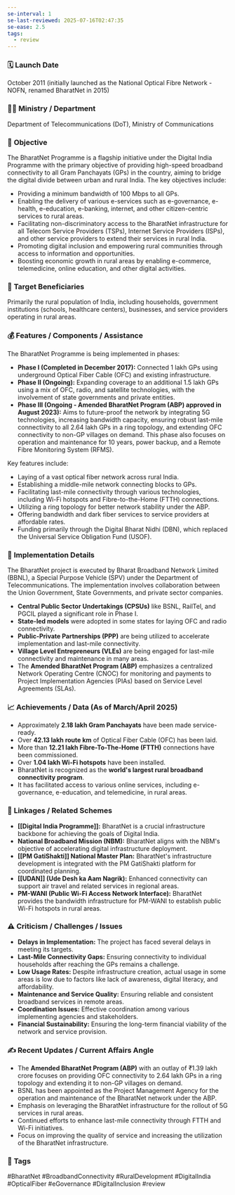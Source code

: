 ```yaml
---
se-interval: 1
se-last-reviewed: 2025-07-16T02:47:35
se-ease: 2.5
tags:
  - review
---
```


### 🗓️ **Launch Date**
October 2011 (initially launched as the National Optical Fibre Network - NOFN, renamed BharatNet in 2015)

### 🧑‍🏫 **Ministry / Department**
Department of Telecommunications (DoT), Ministry of Communications

### 🎯 **Objective**
The BharatNet Programme is a flagship initiative under the Digital India Programme with the primary objective of providing high-speed broadband connectivity to all Gram Panchayats (GPs) in the country, aiming to bridge the digital divide between urban and rural India. The key objectives include:

-   Providing a minimum bandwidth of 100 Mbps to all GPs.
-   Enabling the delivery of various e-services such as e-governance, e-health, e-education, e-banking, internet, and other citizen-centric services to rural areas.
-   Facilitating non-discriminatory access to the BharatNet infrastructure for all Telecom Service Providers (TSPs), Internet Service Providers (ISPs), and other service providers to extend their services in rural India.
-   Promoting digital inclusion and empowering rural communities through access to information and opportunities.
-   Boosting economic growth in rural areas by enabling e-commerce, telemedicine, online education, and other digital activities.

### 👥 **Target Beneficiaries**
Primarily the rural population of India, including households, government institutions (schools, healthcare centers), businesses, and service providers operating in rural areas.

### 💰 **Features / Components / Assistance**
The BharatNet Programme is being implemented in phases:

-   **Phase I (Completed in December 2017):** Connected 1 lakh GPs using underground Optical Fiber Cable (OFC) and existing infrastructure.
-   **Phase II (Ongoing):** Expanding coverage to an additional 1.5 lakh GPs using a mix of OFC, radio, and satellite technologies, with the involvement of state governments and private entities.
-   **Phase III (Ongoing - Amended BharatNet Program (ABP) approved in August 2023):** Aims to future-proof the network by integrating 5G technologies, increasing bandwidth capacity, ensuring robust last-mile connectivity to all 2.64 lakh GPs in a ring topology, and extending OFC connectivity to non-GP villages on demand. This phase also focuses on operation and maintenance for 10 years, power backup, and a Remote Fibre Monitoring System (RFMS).

Key features include:

-   Laying of a vast optical fiber network across rural India.
-   Establishing a middle-mile network connecting blocks to GPs.
-   Facilitating last-mile connectivity through various technologies, including Wi-Fi hotspots and Fibre-to-the-Home (FTTH) connections.
-   Utilizing a ring topology for better network stability under the ABP.
-   Offering bandwidth and dark fiber services to service providers at affordable rates.
-   Funding primarily through the Digital Bharat Nidhi (DBN), which replaced the Universal Service Obligation Fund (USOF).

### 📍 **Implementation Details**
The BharatNet project is executed by Bharat Broadband Network Limited (BBNL), a Special Purpose Vehicle (SPV) under the Department of Telecommunications. The implementation involves collaboration between the Union Government, State Governments, and private sector companies.

-   **Central Public Sector Undertakings (CPSUs)** like BSNL, RailTel, and PGCIL played a significant role in Phase I.
-   **State-led models** were adopted in some states for laying OFC and radio connectivity.
-   **Public-Private Partnerships (PPP)** are being utilized to accelerate implementation and last-mile connectivity.
-   **Village Level Entrepreneurs (VLEs)** are being engaged for last-mile connectivity and maintenance in many areas.
-   The **Amended BharatNet Program (ABP)** emphasizes a centralized Network Operating Centre (CNOC) for monitoring and payments to Project Implementation Agencies (PIAs) based on Service Level Agreements (SLAs).

### 📈 **Achievements / Data** (As of March/April 2025)
-   Approximately **2.18 lakh Gram Panchayats** have been made service-ready.
-   Over **42.13 lakh route km** of Optical Fiber Cable (OFC) has been laid.
-   More than **12.21 lakh Fibre-To-The-Home (FTTH)** connections have been commissioned.
-   Over **1.04 lakh Wi-Fi hotspots** have been installed.
-   BharatNet is recognized as the **world's largest rural broadband connectivity program**.
-   It has facilitated access to various online services, including e-governance, e-education, and telemedicine, in rural areas.

### 🧩 **Linkages / Related Schemes**
-   **[[Digital India Programme]]:** BharatNet is a crucial infrastructure backbone for achieving the goals of Digital India.
-   **National Broadband Mission (NBM):** BharatNet aligns with the NBM's objective of accelerating digital infrastructure deployment.
-   **[[PM GatiShakti]] National Master Plan:** BharatNet's infrastructure development is integrated with the PM GatiShakti platform for coordinated planning.
-   **[[UDAN]] (Ude Desh ka Aam Nagrik):** Enhanced connectivity can support air travel and related services in regional areas.
-   **PM-WANI (Public Wi-Fi Access Network Interface):** BharatNet provides the bandwidth infrastructure for PM-WANI to establish public Wi-Fi hotspots in rural areas.

### ⚠️ **Criticism / Challenges / Issues**
-   **Delays in Implementation:** The project has faced several delays in meeting its targets.
-   **Last-Mile Connectivity Gaps:** Ensuring connectivity to individual households after reaching the GPs remains a challenge.
-   **Low Usage Rates:** Despite infrastructure creation, actual usage in some areas is low due to factors like lack of awareness, digital literacy, and affordability.
-   **Maintenance and Service Quality:** Ensuring reliable and consistent broadband services in remote areas.
-   **Coordination Issues:** Effective coordination among various implementing agencies and stakeholders.
-   **Financial Sustainability:** Ensuring the long-term financial viability of the network and service provision.

### ✍️ **Recent Updates / Current Affairs Angle**
-   The **Amended BharatNet Program (ABP)** with an outlay of ₹1.39 lakh crore focuses on providing OFC connectivity to 2.64 lakh GPs in a ring topology and extending it to non-GP villages on demand.
-   BSNL has been appointed as the Project Management Agency for the operation and maintenance of the BharatNet network under the ABP.
-   Emphasis on leveraging the BharatNet infrastructure for the rollout of 5G services in rural areas.
-   Continued efforts to enhance last-mile connectivity through FTTH and Wi-Fi initiatives.
-   Focus on improving the quality of service and increasing the utilization of the BharatNet infrastructure.

### 🔗 **Tags**
#BharatNet #BroadbandConnectivity #RuralDevelopment #DigitalIndia #OpticalFiber #eGovernance #DigitalInclusion
#review